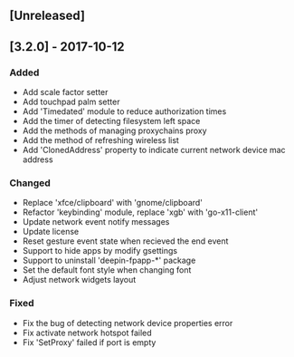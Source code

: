 ## [Unreleased]

## [3.2.0] - 2017-10-12
### Added
- Add scale factor setter
- Add touchpad palm setter
- Add 'Timedated' module to reduce authorization times
- Add the timer of detecting filesystem left space
- Add the methods of managing proxychains proxy
- Add the method of refreshing wireless list
- Add 'ClonedAddress' property to indicate current network device mac address


### Changed
- Replace 'xfce/clipboard' with 'gnome/clipboard'
- Refactor 'keybinding' module, replace 'xgb' with 'go-x11-client'
- Update network event notify messages
- Update license
- Reset gesture event state when recieved the end event
- Support to hide apps by modify gsettings
- Support to uninstall 'deepin-fpapp-*' package
- Set the default font style when changing font
- Adjust network widgets layout


### Fixed
- Fix the bug of detecting network device properties error
- Fix activate network hotspot failed
- Fix 'SetProxy' failed if port is empty
